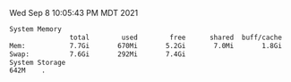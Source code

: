 Wed Sep  8 10:05:43 PM MDT 2021
```bash
System Memory
               total        used        free      shared  buff/cache   available
Mem:           7.7Gi       670Mi       5.2Gi       7.0Mi       1.8Gi       6.7Gi
Swap:          7.6Gi       292Mi       7.4Gi
System Storage
642M	.
```
```bash
